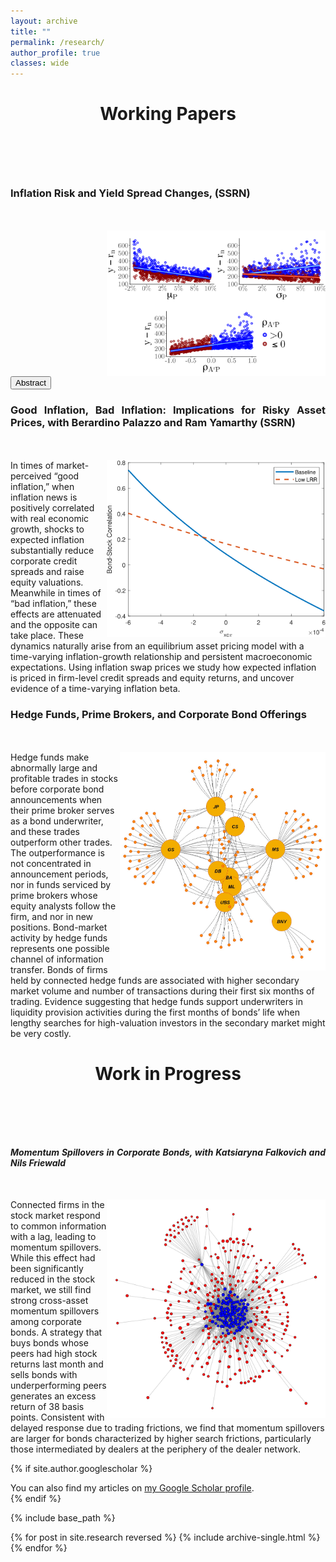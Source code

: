 ```yaml
---
layout: archive
title: ""
permalink: /research/
author_profile: true
classes: wide
---
```

<div style="text-align: center; margin-bottom: 100px;">
    <h1>Working Papers</h1>
</div>
<div style="text-align: justify; margin-bottom: 50px;">
    <h3>Inflation Risk and Yield Spread Changes, (SSRN)</h3>
</div>
<div style="overflow: auto;">
    <img id="plot-image" src="/images/model_plot_all.png" alt="Image for Inflation Risk and Yield Spread Changes" style="float: right; max-width: 350px; max-height: 350px;">
    <div id="abstract" style="display: none;">
        <text>
        Inflation risk explains more than 40% of the systematic variation of yield spread changes beyond standard structural factors. I show that changes in expected inflation, volatility, and cyclicality are significant determinants of yield spread changes. A structural model with a stochastic price index and sticky cash flow accounts for these patterns and delivers further implications. In the cross-section, the model predicts increasing loading patterns on leverage and cash-flow flexibility. In the time series, the model predicts diminished effects during periods of high expected inflation. I find empirical support for the model’s predictions.
        </text>
    </div>
</div>
<button onclick="toggleAbstract()">Abstract</button>

<script>
function toggleAbstract() {
    var abstractDiv = document.getElementById("abstract");
    var plotImage = document.getElementById("plot-image");
    if (abstractDiv.style.display === "none") {
        abstractDiv.style.display = "block";
        plotImage.style.float = "none";
    } else {
        abstractDiv.style.display = "none";
        plotImage.style.float = "right";
    }
}
</script>


<div style="text-align: justify; margin-bottom: 50px;">
    <h3>Good Inflation, Bad Inflation: Implications for Risky Asset Prices, with Berardino Palazzo and Ram Yamarthy (SSRN)</h3>
</div>
<div style="overflow: auto;">
<img src="/images/bondstockcorr_xcpicov.png" alt="Image for Good Inflation, Bad Inflation: Implications for Risky Asset Prices" style="float: right; max-width: 350px; max-height: 350px;">
    <div>
      <text>
      In times of market-perceived “good inflation,” when inflation news is positively correlated with real economic growth, shocks to expected inflation substantially reduce corporate credit spreads and raise equity valuations. Meanwhile in times of “bad inflation,” these effects are attenuated and the opposite can take place. These dynamics naturally arise from an equilibrium asset pricing model with a time-varying inflation-growth relationship and persistent macroeconomic expectations. Using inflation swap prices we study how expected inflation is priced in firm-level credit spreads and equity returns, and uncover evidence of a time-varying inflation beta.
      </text>
    </div>
</div>



<div style="text-align: justify; margin-bottom: 50px;">
    <h3>Hedge Funds, Prime Brokers, and Corporate Bond Offerings</h3>
</div>
<div style="overflow: auto;">
<img src="/images/Plot_HF_PB_2019.jpg" alt="Image for Hedge Funds, Prime Brokers, and Corporate Bond Offerings" style="float: right; max-width: 350px;
max-height: 350px;">
    <div>
<text>
Hedge funds make abnormally large and profitable trades in stocks before corporate bond announcements when their prime broker serves as a bond underwriter, and these trades outperform other trades. The outperformance is not concentrated in announcement periods, nor in funds serviced by prime brokers whose equity analysts follow the firm, and nor in new positions. Bond-market activity by hedge funds represents one possible channel of information transfer. Bonds of firms held by connected hedge funds are associated with higher secondary market volume and number of transactions during their first six months of trading. Evidence suggesting that hedge funds support underwriters in liquidity provision activities during the first months of bonds’ life when lengthy searches for high-valuation investors in the secondary market might be very costly. 
</text>
    </div>
</div>

<div style="text-align: center;  margin-bottom: 100px;">
    <h1>Work in Progress</h1>
</div>

<div style="text-align: justify; margin-bottom: 50px;">
    <h5>Momentum Spillovers in Corporate Bonds, with Katsiaryna Falkovich and Nils Friewald</h5>
</div>
<div style="overflow: auto;">
<img src="/images/network_graph.png" alt="Image for Momentum Spillovers in Corporate Bonds" style="float: right; max-width: 350px; max-height: 350px;">
    <div>
<text>
Connected firms in the stock market respond to common information with a lag, leading to momentum spillovers. While this effect had been significantly reduced in the stock market, we still find strong cross-asset momentum spillovers among corporate bonds. A strategy that buys bonds whose peers had high stock returns last month and sells bonds with underperforming peers generates an excess return of 38 basis points. Consistent with delayed response due to trading frictions, we find that momentum spillovers are larger for bonds characterized by higher search frictions, particularly those intermediated by dealers at the periphery of the dealer network.
</text>
    </div>
</div>





{% if site.author.googlescholar %}
  <div class="wordwrap">You can also find my articles on <a href="{{site.author.googlescholar}}">my Google Scholar profile</a>.</div>
{% endif %}

{% include base_path %}

{% for post in site.research reversed %}
  {% include archive-single.html %}
{% endfor %}
